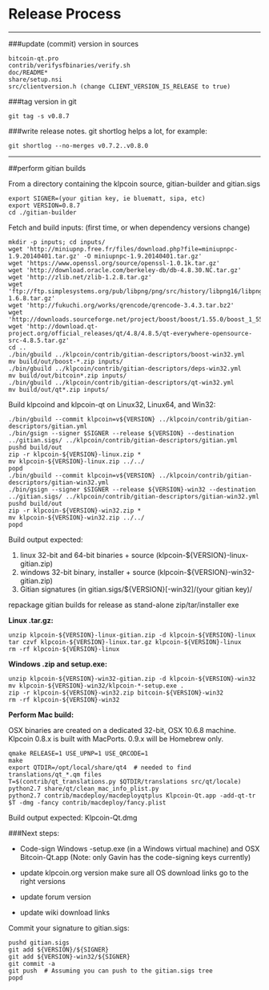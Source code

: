 Release Process
====================

* * *

###update (commit) version in sources


	bitcoin-qt.pro
	contrib/verifysfbinaries/verify.sh
	doc/README*
	share/setup.nsi
	src/clientversion.h (change CLIENT_VERSION_IS_RELEASE to true)

###tag version in git

	git tag -s v0.8.7

###write release notes. git shortlog helps a lot, for example:

	git shortlog --no-merges v0.7.2..v0.8.0

* * *

##perform gitian builds

 From a directory containing the klpcoin source, gitian-builder and gitian.sigs
  
	export SIGNER=(your gitian key, ie bluematt, sipa, etc)
	export VERSION=0.8.7
	cd ./gitian-builder

 Fetch and build inputs: (first time, or when dependency versions change)

	mkdir -p inputs; cd inputs/
	wget 'http://miniupnp.free.fr/files/download.php?file=miniupnpc-1.9.20140401.tar.gz' -O miniupnpc-1.9.20140401.tar.gz'
	wget 'https://www.openssl.org/source/openssl-1.0.1k.tar.gz'
	wget 'http://download.oracle.com/berkeley-db/db-4.8.30.NC.tar.gz'
	wget 'http://zlib.net/zlib-1.2.8.tar.gz'
	wget 'ftp://ftp.simplesystems.org/pub/libpng/png/src/history/libpng16/libpng-1.6.8.tar.gz'
	wget 'http://fukuchi.org/works/qrencode/qrencode-3.4.3.tar.bz2'
	wget 'http://downloads.sourceforge.net/project/boost/boost/1.55.0/boost_1_55_0.tar.bz2'
	wget 'http://download.qt-project.org/official_releases/qt/4.8/4.8.5/qt-everywhere-opensource-src-4.8.5.tar.gz'
	cd ..
	./bin/gbuild ../klpcoin/contrib/gitian-descriptors/boost-win32.yml
	mv build/out/boost-*.zip inputs/
	./bin/gbuild ../klpcoin/contrib/gitian-descriptors/deps-win32.yml
	mv build/out/bitcoin*.zip inputs/
	./bin/gbuild ../klpcoin/contrib/gitian-descriptors/qt-win32.yml
	mv build/out/qt*.zip inputs/

 Build klpcoind and klpcoin-qt on Linux32, Linux64, and Win32:
  
	./bin/gbuild --commit klpcoin=v${VERSION} ../klpcoin/contrib/gitian-descriptors/gitian.yml
	./bin/gsign --signer $SIGNER --release ${VERSION} --destination ../gitian.sigs/ ../klpcoin/contrib/gitian-descriptors/gitian.yml
	pushd build/out
	zip -r klpcoin-${VERSION}-linux.zip *
	mv klpcoin-${VERSION}-linux.zip ../../
	popd
	./bin/gbuild --commit klpcoin=v${VERSION} ../klpcoin/contrib/gitian-descriptors/gitian-win32.yml
	./bin/gsign --signer $SIGNER --release ${VERSION}-win32 --destination ../gitian.sigs/ ../klpcoin/contrib/gitian-descriptors/gitian-win32.yml
	pushd build/out
	zip -r klpcoin-${VERSION}-win32.zip *
	mv klpcoin-${VERSION}-win32.zip ../../
	popd

  Build output expected:

  1. linux 32-bit and 64-bit binaries + source (klpcoin-${VERSION}-linux-gitian.zip)
  2. windows 32-bit binary, installer + source (klpcoin-${VERSION}-win32-gitian.zip)
  3. Gitian signatures (in gitian.sigs/${VERSION}[-win32]/(your gitian key)/

repackage gitian builds for release as stand-alone zip/tar/installer exe

**Linux .tar.gz:**

	unzip klpcoin-${VERSION}-linux-gitian.zip -d klpcoin-${VERSION}-linux
	tar czvf klpcoin-${VERSION}-linux.tar.gz klpcoin-${VERSION}-linux
	rm -rf klpcoin-${VERSION}-linux

**Windows .zip and setup.exe:**

	unzip klpcoin-${VERSION}-win32-gitian.zip -d klpcoin-${VERSION}-win32
	mv klpcoin-${VERSION}-win32/klpcoin-*-setup.exe .
	zip -r klpcoin-${VERSION}-win32.zip bitcoin-${VERSION}-win32
	rm -rf klpcoin-${VERSION}-win32

**Perform Mac build:**

  OSX binaries are created on a dedicated 32-bit, OSX 10.6.8 machine.
  Klpcoin 0.8.x is built with MacPorts.  0.9.x will be Homebrew only.

	qmake RELEASE=1 USE_UPNP=1 USE_QRCODE=1
	make
	export QTDIR=/opt/local/share/qt4  # needed to find translations/qt_*.qm files
	T=$(contrib/qt_translations.py $QTDIR/translations src/qt/locale)
	python2.7 share/qt/clean_mac_info_plist.py
	python2.7 contrib/macdeploy/macdeployqtplus Klpcoin-Qt.app -add-qt-tr $T -dmg -fancy contrib/macdeploy/fancy.plist

 Build output expected: Klpcoin-Qt.dmg

###Next steps:

* Code-sign Windows -setup.exe (in a Windows virtual machine) and
  OSX Bitcoin-Qt.app (Note: only Gavin has the code-signing keys currently)

* update klpcoin.org version
  make sure all OS download links go to the right versions

* update forum version

* update wiki download links

Commit your signature to gitian.sigs:

	pushd gitian.sigs
	git add ${VERSION}/${SIGNER}
	git add ${VERSION}-win32/${SIGNER}
	git commit -a
	git push  # Assuming you can push to the gitian.sigs tree
	popd

